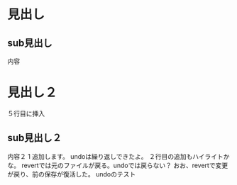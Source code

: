 # 見出し
## sub見出し
内容
# 見出し２
５行目に挿入
## sub見出し２
内容２ 1
追加します。
undoは繰り返しできたよ。
２行目の追加もハイライトかな。
revertでは元のファイルが戻る。undoでは戻らない？
おお、revertで変更が戻り、前の保存が復活した。
undoのテスト
